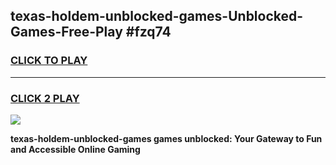 
## texas-holdem-unblocked-games-Unblocked-Games-Free-Play #fzq74
<h3>
<a href="https://us.freeplayer.one?title=texas-holdem-unblocked-games&ref=9M">CLICK TO PLAY</a></h3>
<hr>

<h3>
<a href="https://us.freeplayer.one?title=texas-holdem-unblocked-games&ref=9M">CLICK 2 PLAY</a>
  
</h3>

<a href="https://us.freeplayer.one?title=texas-holdem-unblocked-games&ref=9M"><img src="https://clearcache.store/games.png"></a>


**texas-holdem-unblocked-games games unblocked: Your Gateway to Fun and Accessible Online Gaming**
